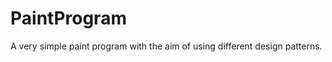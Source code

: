 PaintProgram
============

A very simple paint program with the aim of using different design patterns.
